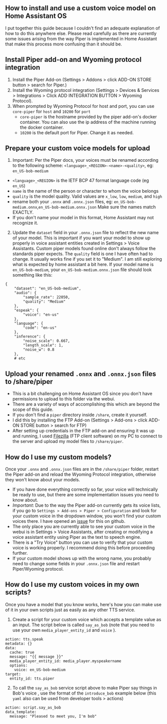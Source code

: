 ## How to install and use a custom voice model on Home Assistant OS
I put together this guide because I couldn't find an adequate explanation of how to do this anywhere else.  Please read carefully as there are currently some issues arising from the way Piper is implemented in Home Assistant that make this process more confusing than it should be.

## Install Piper add-on and Wyoming protocol integration
 1. Install the Piper Add-on (Settings > Addons > click ADD-ON STORE button > search for Piper.)
 2. Install the Wyoming protocol integration (Settings > Devices & Services > Integrations > Click ADD INTEGRATION BUTTON > Wyoming Protocol).
 3. When prompted by Wyoming Protocol for host and port, you can use `core-piper` for `host` and `10200` for `port`
    - `core-piper` is the hostname provided by the piper add-on's docker container. You can also use the ip address of the machine running the docker container. 
    - `10200` is the default port for Piper. Change it as needed.  

## Prepare your custom voice models for upload
1. Important: Per the Piper docs, your voices must be renamed according to the following scheme: `<language>_<REGION>-<name>-<quality>`, eg: `en_US-bob-medium`
  - `<language>_<REGION>` is the IETF BCP 47 format language code (eg `en_US`)
  - `name` is the name of the person or character to whom the voice belongs
  -  `quality` is the model quality. Valid values are `x_low`, `low`, `medium`, and `high`
  - rename both your `.onnx` and `.onnx.json` files, eg: `en_US-bob-medium.onnx`,`en_US-bob-medium.onnx.json` Make sure the names match EXACTLY.
  - If you don't name your model in this format, Home Assistant may not recognize it.
     
2. Update the `dataset` field in your `.onnx.json` file to reflect the new name of your model.  This is important if you want your model to show up properly in voice assistant entities created in Settings > Voice Assistants.
Custom piper models found online don't always follow the standards piper expects. The `quality` field is one I have often had to change.  It usually works fine if you set it to "Medium". I am still exploring what is expected by home assistant a bit here.
If your model name is `en_US-bob-medium`, your  `en_US-bob-medium.onnx.json` file should look something like this:
```
{
    "dataset": "en_US-bob-medium",
    "audio": {
        "sample_rate": 22050,
        "quality": "Medium"
    },
    "espeak": {
        "voice": "en-us"
    },
    "language": {
        "code": "en-us"
    },
    "inference": {
        "noise_scale": 0.667,
        "length_scale": 1,
        "noise_w": 0.8
    },
    # etc
```
## Upload your renamed `.onnx` and `.onnx.json` files to /share/piper  
- This is a bit challenging on Home Assistant OS since you don't have permissions to upload to this folder via the webui.
- There are a variety of ways of accomplishing this which are beyond the scope of this guide.
- If you don't find a `piper` directory inside `/share`, create it yourself.
- I did this by installing the FTP Add-on (Settings > Add-ons > click ADD-ON STORE button > search for FTP)
- After setting up credentials in the FTP add-on and ensuring it was up and running, I used [Filezilla](https://filezilla-project.org) (FTP client software) on my PC to connect to the server and upload my model files to `/share/piper`.

## How do I use my custom models?
Once your `.onnx` and `.onnx.json` files are in the `/share/piper` folder, restart the Piper add-on and reload the Wyoming Protocol integration, otherwise they won't know about your models.
- If you have done everything correctly so far, your voice will technically be ready to use, but there are some implementation issues you need to know about.
- *Important*: Due to the way the Piper add-on currently gets its voice lists, if you go to `Settings > Add-ons > Piper > Configuration` and look for your custom voice in the dropdown window, you won't find your custom voices there. I have opened an [issue](https://github.com/home-assistant/addons/issues/3914) for this on github. 
- The only place you are currently able to see your custom voice in the webui is in Settings > Voice Assistants, after creating or modifying a voice assistant entity using Piper as the text to speech engine.
- There is a "Try Voice" button you can use to verify that your custom voice is working properly.  I recommend doing this  before proceeding further.
- If your custom model shows up with the wrong name, you probably need to change some fields in your `.onnx.json` file and restart Piper/Wyoming protocol.

## How do I use my custom voices in my own scripts?

Once you have a model that you know works, here's how you can make use of it in your own scripts just as easily as any other TTS service.

1. Create a script for your custom voice which accepts a template value as an input. The script below is called `say_as_bob`  (note that you need to use your own `media_player_entity_id` and `voice` ).  
```
action: tts.speak
metadata: {}
data:
  cache: true
  message: "{{ message }}"
  media_player_entity_id: media_player.myspeakername
  options:
    voice: en_US-bob-medium
target:
  entity_id: tts.piper

```

2. To call the `say_as_bob` service script above to make Piper say things in Bob's voice , use the format of the `introduce_bob` example below (this `yaml` also can be used  from developer tools > actions)

```
action: script.say_as_bob
data_template:
  message: "Pleased to meet you, I'm bob"

```
